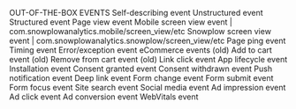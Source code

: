 OUT-OF-THE-BOX EVENTS
Self-describing event
Unstructured event
Structured event
Page view event
Mobile screen view event | com.snowplowanalytics.mobile/screen_view/etc
Snowplow screen view event | com.snowplowanalytics.snowplow/screen_view/etc
Page ping event
Timing event
Error/exception event
eCommerce events (old)
Add to cart event (old)
Remove from cart event (old)
Link click event
App lifecycle event
Installation event
Consent granted event
Consent withdrawn event
Push notification event
Deep link event
Form change event
Form submit event
Form focus event
Site search event
Social media event
Ad impression event
Ad click event
Ad conversion event
WebVitals event
